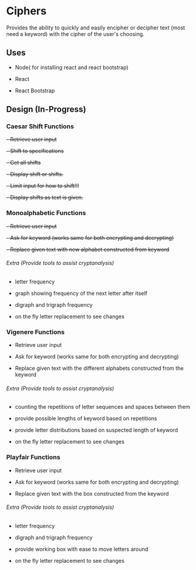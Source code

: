 # Ciphers
Provides the ability to quickly and easily encipher or decipher text (most need a keyword) with the cipher of the user's choosing.

## Uses
- Node( for installing react and react bootstrap)

- React

- React Bootstrap

## Design (In-Progress)

### Caesar Shift Functions
~~- Retrieve user input~~

~~- Shift to specifications~~

~~- Get all shifts~~

~~- Display shift or shifts.~~

~~- Limit input for how to shift!!!~~

~~- Display shifts as text is given.~~

### Monoalphabetic Functions
~~- Retrieve user input~~

~~- Ask for keyword (works same for both encrypting and decrypting)~~

~~- Replace given text with new alphabet constructed from keyword~~

###### Extra (Provide tools to assist cryptanalysis)
- letter frequency

- graph showing frequency of the next letter after itself

- digraph and trigraph frequency

- on the fly letter replacement to see changes


### Vigenere Functions
- Retrieve user input

- Ask for keyword (works same for both encrypting and decrypting)

- Replace given text with the different alphabets constructed from  the keyword

###### Extra (Provide tools to assist cryptanalysis)
- counting the repetitions of letter sequences and spaces between them

- provide possible lengths of keyword based on repetitions

- provide letter distributions based on suspected length of keyword

- on the fly letter replacement to see changes

### Playfair Functions
- Retrieve user input

- Ask for keyword (works same for both encrypting and decrypting)

- Replace given text with the box constructed from  the keyword

###### Extra (Provide tools to assist cryptanalysis)
- letter frequency

- digraph and trigraph frequency

- provide working box with ease to move letters around

- on the fly letter replacement to see changes
